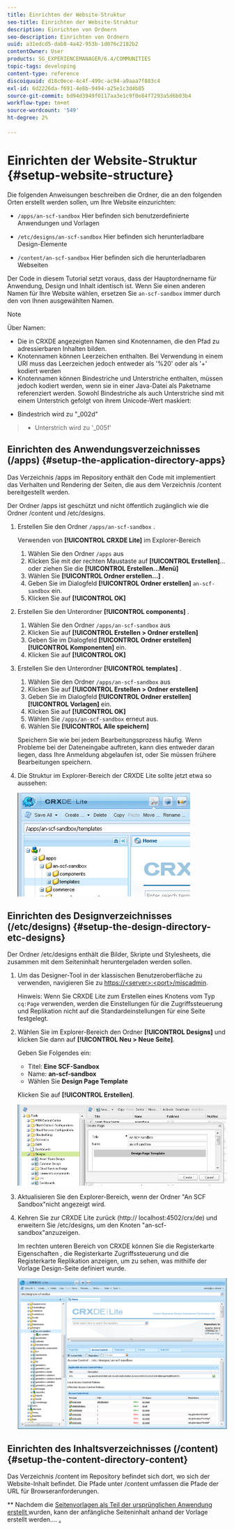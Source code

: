 ```yaml
---
title: Einrichten der Website-Struktur
seo-title: Einrichten der Website-Struktur
description: Einrichten von Ordnern
seo-description: Einrichten von Ordnern
uuid: a31edcd5-dab8-4a42-953b-1d076c2182b2
contentOwner: User
products: SG_EXPERIENCEMANAGER/6.4/COMMUNITIES
topic-tags: developing
content-type: reference
discoiquuid: d18c0ece-4c4f-499c-ac94-a9aaa7f883c4
exl-id: 6d2226da-f691-4e8b-9494-a25e1c3d4b85
source-git-commit: bd94d3949f0117aa3e1c9f0e84f7293a5d6b03b4
workflow-type: tm+mt
source-wordcount: '549'
ht-degree: 2%

---
```


# Einrichten der Website-Struktur {#setup-website-structure}

Die folgenden Anweisungen beschreiben die Ordner, die an den folgenden Orten erstellt werden sollen, um Ihre Website einzurichten:

* `/apps/an-scf-sandbox`
Hier befinden sich benutzerdefinierte Anwendungen und Vorlagen

* `/etc/designs/an-scf-sandbox`
Hier befinden sich herunterladbare Design-Elemente

* `/content/an-scf-sandbox`
Hier befinden sich die herunterladbaren Webseiten

Der Code in diesem Tutorial setzt voraus, dass der Hauptordnername für Anwendung, Design und Inhalt identisch ist. Wenn Sie einen anderen Namen für Ihre Website wählen, ersetzen Sie `an-scf-sandbox` immer durch den von Ihnen ausgewählten Namen.

>[!NOTE]
>
>Über Namen:
>
>* Die in CRXDE angezeigten Namen sind Knotennamen, die den Pfad zu adressierbaren Inhalten bilden.
>* Knotennamen können Leerzeichen enthalten. Bei Verwendung in einem URI muss das Leerzeichen jedoch entweder als &#39;%20&#39; oder als &#39;+&#39; kodiert werden
>* Knotennamen können Bindestriche und Unterstriche enthalten, müssen jedoch kodiert werden, wenn sie in einer Java-Datei als Paketname referenziert werden. Sowohl Bindestriche als auch Unterstriche sind mit einem Unterstrich gefolgt von ihrem Unicode-Wert maskiert:

   >
   >   
   * Bindestrich wird zu &quot;_002d&quot;
   >   * Unterstrich wird zu &#39;_005f&#39;


## Einrichten des Anwendungsverzeichnisses (/apps) {#setup-the-application-directory-apps}

Das Verzeichnis /apps im Repository enthält den Code mit implementiert das Verhalten und Rendering der Seiten, die aus dem Verzeichnis /content bereitgestellt werden.

Der Ordner /apps ist geschützt und nicht öffentlich zugänglich wie die Ordner /content und /etc/designs.

1. Erstellen Sie den Ordner `/apps/an-scf-sandbox` .

   Verwenden von **[!UICONTROL CRXDE Lite]** im Explorer-Bereich

   1. Wählen Sie den Ordner `/apps` aus
   1. Klicken Sie mit der rechten Maustaste auf **[!UICONTROL Erstellen]**... oder ziehen Sie die **[!UICONTROL Erstellen...Menü]**
   1. Wählen Sie **[!UICONTROL Ordner erstellen...]** .
   1. Geben Sie im Dialogfeld **[!UICONTROL Ordner erstellen]** `an-scf-sandbox` ein.
   1. Klicken Sie auf **[!UICONTROL OK]**

1. Erstellen Sie den Unterordner **[!UICONTROL components]** .

   1. Wählen Sie den Ordner `/apps/an-scf-sandbox` aus
   1. Klicken Sie auf **[!UICONTROL Erstellen > Ordner erstellen]**
   1. Geben Sie im Dialogfeld **[!UICONTROL Ordner erstellen]** **[!UICONTROL Komponenten]** ein.
   1. Klicken Sie auf **[!UICONTROL OK]**

1. Erstellen Sie den Unterordner **[!UICONTROL templates]** .

   1. Wählen Sie den Ordner `/apps/an-scf-sandbox` aus
   1. Klicken Sie auf **[!UICONTROL Erstellen > Ordner erstellen]**
   1. Geben Sie im Dialogfeld **[!UICONTROL Ordner erstellen]** **[!UICONTROL Vorlagen]** ein.
   1. Klicken Sie auf **[!UICONTROL OK]**
   1. Wählen Sie `/apps/an-scf-sandbox` erneut aus.
   1. Wählen Sie **[!UICONTROL Alle speichern]**

   Speichern Sie wie bei jedem Bearbeitungsprozess häufig. Wenn Probleme bei der Dateneingabe auftreten, kann dies entweder daran liegen, dass Ihre Anmeldung abgelaufen ist, oder Sie müssen frühere Bearbeitungen speichern.

1. Die Struktur im Explorer-Bereich der CRXDE Lite sollte jetzt etwa so aussehen:

   ![chlimage_1-44](assets/chlimage_1-44.png)

## Einrichten des Designverzeichnisses (/etc/designs) {#setup-the-design-directory-etc-designs}

Der Ordner /etc/designs enthält die Bilder, Skripte und Stylesheets, die zusammen mit dem Seiteninhalt heruntergeladen werden sollen.

1. Um das Designer-Tool in der klassischen Benutzeroberfläche zu verwenden, navigieren Sie zu [https://&lt;server>:&lt;port>/miscadmin](http://localhost:4502/miscadmin).

   Hinweis: Wenn Sie CRXDE Lite zum Erstellen eines Knotens vom Typ `cq:Page` verwenden, werden die Einstellungen für die Zugriffssteuerung und Replikation nicht auf die Standardeinstellungen für eine Seite festgelegt.

1. Wählen Sie im Explorer-Bereich den Ordner **[!UICONTROL Designs]** und klicken Sie dann auf **[!UICONTROL Neu > Neue Seite]**.

   Geben Sie Folgendes ein:

   * Titel: **Eine SCF-Sandbox**
   * Name: **an-scf-sandbox**
   * Wählen Sie **Design Page Template**

   Klicken Sie auf **[!UICONTROL Erstellen]**.

   ![chlimage_1-45](assets/chlimage_1-45.png)

1. Aktualisieren Sie den Explorer-Bereich, wenn der Ordner &quot;An SCF Sandbox&quot;nicht angezeigt wird.

1. Kehren Sie zur CRXDE Lite zurück (http:// localhost:4502/crx/de) und erweitern Sie /etc/designs, um den Knoten &quot;an-scf-sandbox&quot;anzuzeigen.

   Im rechten unteren Bereich von CRXDE können Sie die Registerkarte Eigenschaften , die Registerkarte Zugriffssteuerung und die Registerkarte Replikation anzeigen, um zu sehen, was mithilfe der Vorlage Design-Seite definiert wurde.

   ![chlimage_1-46](assets/chlimage_1-46.png)

## Einrichten des Inhaltsverzeichnisses (/content) {#setup-the-content-directory-content}

Das Verzeichnis /content im Repository befindet sich dort, wo sich der Website-Inhalt befindet. Die Pfade unter /content umfassen die Pfade der URL für Browseranforderungen.

** Nachdem die  [Seitenvorlagen als Teil der ursprünglichen Anwendung erstellt ](initial-app.md#createthepagetemplate) wurden, kann der anfängliche Seiteninhalt anhand der Vorlage erstellt werden....  [**.**](initial-app.md)
